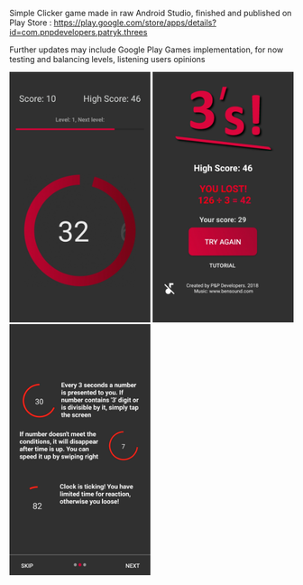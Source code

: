 Simple Clicker game made in raw Android Studio, finished and published on Play Store : https://play.google.com/store/apps/details?id=com.pnpdevelopers.patryk.threes

Further updates may include Google Play Games implementation, for now testing and balancing levels, listening users opinions

<img src="https://github.com/PatrykDampc/DivideBy3/blob/master/Screenshots/2018-02-23%2018.55.17.jpg?raw=true" width="250"/> <img src="https://github.com/PatrykDampc/DivideBy3/blob/master/Screenshots/2018-02-23%2018.55.20.jpg?raw=true" width="250"/>  <img src="https://github.com/PatrykDampc/DivideBy3/blob/master/Screenshots/2018-02-23%2018.54.15.jpg?raw=true" width="250"/> 
